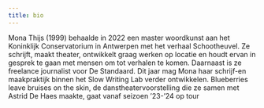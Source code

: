 ```yaml
---
title: bio
---
```

Mona Thijs (1999) behaalde in 2022 een master woordkunst aan het Koninklijk Conservatorium in Antwerpen met het verhaal Schootheuvel. Ze schrijft, maakt theater, ontwikkelt graag werken op locatie en houdt ervan in gesprek te gaan met mensen om tot verhalen te komen. Daarnaast is ze freelance journalist voor De Standaard. Dit jaar mag Mona haar schrijf-en maakpraktijk binnen het Slow Writing Lab verder ontwikkelen. Blueberries leave bruises on the skin, de danstheatervoorstelling die ze samen met Astrid De Haes maakte, gaat vanaf seizoen ’23-’24 op tour